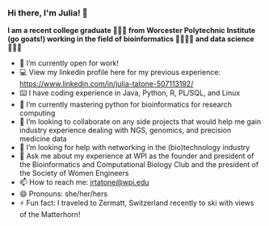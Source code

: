 ### Hi there, I'm Julia! 👋 

**I am a recent college graduate 👩🏼‍🎓 from Worcester Polytechnic Institute (go goats!) working in the field of bioinformatics 🧬👩🏼‍🔬 and data science 👩🏼‍💻**

- 🔭 I’m currently open for work! 
- 💻 View my linkedin profile here for my previous experience: https://www.linkedin.com/in/julia-tatone-507113192/
- ⌨️ I have coding experience in Java, Python, R, PL/SQL, and Linux
- 🌱 I’m currently mastering python for bioinformatics for research computing
- 👯 I’m looking to collaborate on any side projects that would help me gain industry experience dealing with NGS, genomics, and precision medicine data
- 🤔 I’m looking for help with networking in the (bio)technology industry
- 💬 Ask me about my experience at WPI as the founder and president of the Bioinformatics and Computational Biology Club and the president of the Society of Women Engineers
- 📫 How to reach me: jrtatone@wpi.edu
- 😄 Pronouns: she/her/hers
- ⚡ Fun fact: I traveled to Zermatt, Switzerland recently to ski with views of the Matterhorn!
